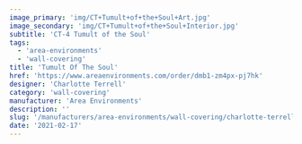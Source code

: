 ```yaml
---
image_primary: 'img/CT+Tumult+of+the+Soul+Art.jpg'
image_secondary: 'img/CT+Tumult+of+the+Soul+Interior.jpg'
subtitle: 'CT-4 Tumult of the Soul'
tags:
  - 'area-environments'
  - 'wall-covering'
title: 'Tumult Of The Soul'
href: 'https://www.areaenvironments.com/order/dmb1-zm4px-pj7hk'
designer: 'Charlotte Terrell'
category: 'wall-covering'
manufacturer: 'Area Environments'
description: ''
slug: '/manufacturers/area-environments/wall-covering/charlotte-terrell-tumult-of-the-soul'
date: '2021-02-17'
---
```

